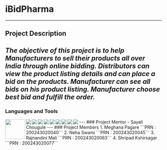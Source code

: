 # iBidPharma
---
## Project Description
***The objective of this project is to help Manufacturers to sell their products all over India through online bidding. Distributors can view the product listing details and can place a bid on the products. Manufacturer can see all bids on his product listing. Manufacturer choose best bid and fulfill the order.***
---
### Languages and Tools
<div>
	<img align="left" src="https://img.icons8.com/color/96/000000/spring-logo.png" width="64px" />
	<img align="left" src="https://img.icons8.com/color/48/000000/angularjs.png"/>
	<img align="left" src="https://img.icons8.com/color/48/000000/javascript.png"/>
	<img align="left" src="https://img.icons8.com/ios-filled/50/000000/jquery.png"/>
	<img align="left" src="https://img.icons8.com/color/48/000000/css3.png"/>

</div>
<div>
	<img align="left" src="https://img.icons8.com/ios/50/000000/mysql-logo.png"/>
	<img align="left" src="https://img.icons8.com/wired/64/000000/postman-api.png"/>
	<img align="left" src="https://img.icons8.com/color/48/000000/java-coffee-cup-logo.png"/>
	<img align="left" src="https://img.icons8.com/nolan/64/java-eclipse.png"/>
	<img align="left" src="https://img.icons8.com/color/48/000000/git.png"/>
</div>
---
### Project Mentor
- Sayali Chougule
---
### Project Members
1. Meghana Pagare ```PRN : 200243020040```
2. Neha Swami ```PRN : 200243020045```
3. Rajnandini Mali ```PRN : 200243020063```
4. Shripad Kshirsagar ```PRN : 200243020077```